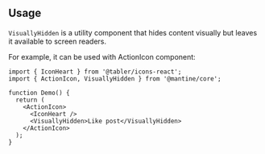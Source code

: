## Usage

`VisuallyHidden` is a utility component that hides content visually but leaves it available to screen readers.

For example, it can be used with ActionIcon component:

```tsx
import { IconHeart } from '@tabler/icons-react';
import { ActionIcon, VisuallyHidden } from '@mantine/core';

function Demo() {
  return (
    <ActionIcon>
      <IconHeart />
      <VisuallyHidden>Like post</VisuallyHidden>
    </ActionIcon>
  );
}
```